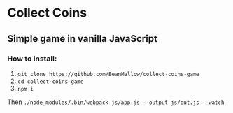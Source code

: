 # Collect Coins
## Simple game in vanilla JavaScript
### How to install:
1. `git clone https://github.com/BeanMellow/collect-coins-game`
2. `cd collect-coins-game`
3. `npm i`

Then `./node_modules/.bin/webpack js/app.js --output js/out.js --watch`.
